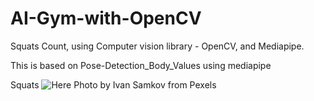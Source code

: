 # AI-Gym-with-OpenCV

Squats Count, using Computer vision library - OpenCV, and Mediapipe.

This is based on Pose-Detection_Body_Values using mediapipe


Squats ![Here](https://github.com/Gangadharbhuvan/AI-Gym-with-OpenCV/blob/main/Squats_Count_with_Mediapipe/data/Squats.jpg)
Photo by Ivan Samkov from Pexels
